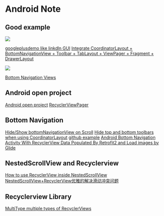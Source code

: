 Android Note
=======


Good example
----------

![](https://miro.medium.com/max/270/1*GAYx17bxmMVODkpveipEmA.gif)

[googleplusdemo like linkdln GUI](https://github.com/TonyTangAndroid/GooglePlusDemo)
[Integrate CoordinatorLayout + BottomNavigationView + Toolbar + TabLayout + ViewPager + Fragment + DrawerLayout](https://medium.com/@tonythompsoncmu/integrate-coordinatorlayout-bottomnavigationview-toolbar-tablayout-viewpager-fragment-e4268e83b475)

![](https://camo.githubusercontent.com/04574b760fa41cc2fb92321c0fd9480e7eb580b5/68747470733a2f2f696d6775722e636f6d2f4d4e34737a4f362e706e67)

[Bottom Navigation Views](https://github.com/codepath/android_guides/wiki/Bottom-Navigation-Views)

Android open project
----------

[Android open project](https://github.com/Trinea/android-open-project)
[RecyclerViewPager](https://github.com/lsjwzh/RecyclerViewPager)


Bottom Navigation 
----------
[Hide/Show bottomNavigationView on Scroll](https://stackoverflow.com/questions/44777869/hide-show-bottomnavigationview-on-scroll/44779186#44779186)
[Hide top and bottom toolbars when using CoordinatorLayout](https://stackoverflow.com/questions/39718242/hide-top-and-bottom-toolbars-when-using-coordinatorlayout)
[github example](https://github.com/rifanalam/retrofit-recycler-view)
[Android Bottom Navigation Activity With RecyclerView Data Populated By Retrofit2 and Load images by Glide](http://androidboss.info/2017/05/25/android-bottom-navigation-activity-with-recyclerview-data-populated-by-retrofit2-and-load-images-by-glide/)


NestedScrollView and Recyclerview 
----------

[How to use RecyclerView inside NestedScrollView](https://stackoverflow.com/questions/31000081/how-to-use-recyclerview-inside-nestedscrollview)
[NestedScrollView+RecyclerView优雅的解决滑动冲突问题](https://www.jianshu.com/p/791c0a4acc1c)


Recyclerview Library
----------

[MultiType multiple types of RecyclerViews](https://github.com/drakeet/MultiType)

